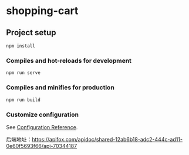 # shopping-cart

## Project setup
```
npm install
```

### Compiles and hot-reloads for development
```
npm run serve
```

### Compiles and minifies for production
```
npm run build
```

### Customize configuration
See [Configuration Reference](https://cli.vuejs.org/config/).

后端地址：https://apifox.com/apidoc/shared-12ab6b18-adc2-444c-ad11-0e60f5693f66/api-70344187
